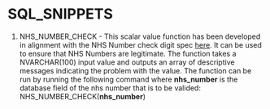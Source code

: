 # SQL_SNIPPETS

1. NHS_NUMBER_CHECK - This scalar value function has been developed in alignment with the NHS Number check digit spec [here](http://www.datadictionary.nhs.uk/version2/data_dictionary/data_field_notes/n/nhs_number_de.asp?shownav=0).  It can be used to ensure that NHS Numbers are legitimate.  The function takes a NVARCHAR(100) input value and outputs an array of descriptive messages indicating the problem with the value.  The function can be run by running the following command where **nhs_number** is the database field of the nhs number that is to be valided: NHS_NUMBER_CHECK(**nhs_number**)

